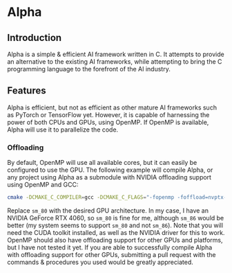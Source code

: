 # Alpha
## Introduction
Alpha is a simple & efficient AI framework written in C. It attempts to provide an alternative to the existing AI frameworks, while attempting to bring the C programming language to the forefront of the AI industry.
## Features
Alpha is efficient, but not as efficient as other mature AI frameworks such as PyTorch or TensorFlow yet. However, it is capable of harnessing the power of both CPUs and GPUs, using OpenMP. If OpenMP is available, Alpha will use it to parallelize the code.
### Offloading
By default, OpenMP will use all available cores, but it can easily be configured to use the GPU. The following example will compile Alpha, or any project using Alpha as a submodule with NVIDIA offloading support using OpenMP and GCC:
```sh
cmake -DCMAKE_C_COMPILER=gcc -DCMAKE_C_FLAGS="-fopenmp -foffload=nvptx-none -foffload-options=-misa=sm_80" ..
```
Replace `sm_80` with the desired GPU architecture. In my case, I have an NVIDIA GeForce RTX 4060, so `sm_80` is fine for me, although `sm_86` would be better (my system seems to support `sm_80` and not `sm_86`).
Note that you will need the CUDA toolkit installed, as well as the NVIDIA driver for this to work. OpenMP should also have offloading support for other GPUs and platforms, but I have not tested it yet. If you are able to successfully compile Alpha with offloading support for other GPUs, submitting a pull request with the commands & procedures you used would be greatly appreciated.